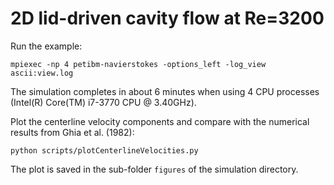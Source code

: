 # 2D lid-driven cavity flow at Re=3200

Run the example:

```
mpiexec -np 4 petibm-navierstokes -options_left -log_view ascii:view.log
```

The simulation completes in about 6 minutes when using 4 CPU processes
(Intel(R) Core(TM) i7-3770 CPU @ 3.40GHz).

Plot the centerline velocity components and compare with the numerical results
from Ghia et al. (1982):

```
python scripts/plotCenterlineVelocities.py
```

The plot is saved in the sub-folder `figures` of the simulation directory.
